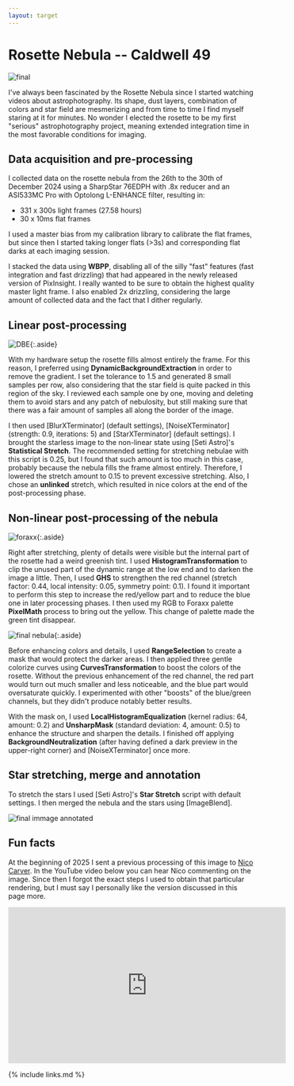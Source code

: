 ```yaml
---
layout: target
---
```


# Rosette Nebula -- Caldwell 49

![final](final.png)

I've always been fascinated by the Rosette Nebula since I started watching
videos about astrophotography. Its shape, dust layers, combination of colors and
star field are mesmerizing and from time to time I find myself staring at it for
minutes. No wonder I elected the rosette to be my first "serious"
astrophotography project, meaning extended integration time in the most
favorable conditions for imaging.

## Data acquisition and pre-processing

I collected data on the rosette nebula from the 26th to the 30th of December
2024 using a SharpStar 76EDPH with .8x reducer and an ASI533MC Pro with Optolong
L-ENHANCE filter, resulting in:

* 331 x 300s light frames (27.58 hours)
* 30 x 10ms flat frames

I used a master bias from my calibration library to calibrate the flat frames,
but since then I started taking longer flats (>3s) and corresponding flat darks
at each imaging session.

I stacked the data using **WBPP**, disabling all of the silly "fast" features
(fast integration and fast drizzling) that had appeared in the newly released
version of PixInsight. I really wanted to be sure to obtain the highest quality
master light frame. I also enabled 2x drizzling, considering the large amount of
collected data and the fact that I dither regularly.

## Linear post-processing

![DBE](dbe.png){:.aside}

With my hardware setup the rosette fills almost entirely the frame. For this
reason, I preferred using **DynamicBackgroundExtraction** in order to remove the
gradient. I set the tolerance to 1.5 and generated 8 small samples per row, also
considering that the star field is quite packed in this region of the sky. I
reviewed each sample one by one, moving and deleting them to avoid stars and any
patch of nebulosity, but still making sure that there was a fair amount of
samples all along the border of the image.

I then used [BlurXTerminator] (default settings), [NoiseXTerminator] (strength:
0.9, iterations:
5) and [StarXTerminator] (default settings). I brought the starless image to the
non-linear state using [Seti Astro]'s **Statistical Stretch**. The recommended
setting for stretching nebulae with this script is 0.25, but I found that such
amount is too much in this case, probably because the nebula fills the frame
almost entirely. Therefore, I lowered the stretch amount to 0.15 to prevent
excessive stretching. Also, I chose an **unlinked** stretch, which resulted in
nice colors at the end of the post-processing phase.

## Non-linear post-processing of the nebula

![foraxx](foraxx.png){:.aside}

Right after stretching, plenty of details were visible but the internal part of
the rosette had a weird greenish tint. I used **HistogramTransformation** to
clip the unused part of the dynamic range at the low end and to darken the image
a little. Then, I used **GHS** to strengthen the red channel (stretch factor:
0.44, local intensity: 0.05, symmetry point: 0.1). I found it important to
perform this step to increase the red/yellow part and to reduce the blue one in
later processing phases. I then used my RGB to Foraxx palette **PixelMath**
process to bring out the yellow. This change of palette made the green tint
disappear.

![final nebula](final_nebula.png){:.aside}

Before enhancing colors and details, I used **RangeSelection** to create a mask
that would protect the darker areas. I then applied three gentle colorize curves
using **CurvesTransformation** to boost the colors of the rosette. Without the
previous enhancement of the red channel, the red part would turn out much
smaller and less noticeable, and the blue part would oversaturate quickly. I
experimented with other "boosts" of the blue/green channels, but they didn't
produce notably better results.

With the mask on, I used **LocalHistogramEqualization** (kernel radius: 64,
amount: 0.2) and **UnsharpMask** (standard deviation: 4, amount: 0.5) to enhance
the structure and sharpen the details. I finished off applying
**BackgroundNeutralization** (after having defined a dark preview in the
upper-right corner) and [NoiseXTerminator] once more.

## Star stretching, merge and annotation

To stretch the stars I used [Seti Astro]'s **Star Stretch** script with default
settings. I then merged the nebula and the stars using [ImageBlend].

![final immage annotated](final_annotated.png)

## Fun facts

At the beginning of 2025 I sent a previous processing of this image to [Nico
Carver](https://www.nebulaphotos.com/). In the YouTube video below you can hear
Nico commenting on the image. Since then I forgot the exact steps I used to
obtain that particular rendering, but I must say I personally like the version
discussed in this page more.

<center>
<iframe class="aside" width="560" height="315" src="https://www.youtube.com/embed/0zIyk7q5ivs?si=cs_5MTuC8OQ50muz&amp;start=4399" title="YouTube video player" frameborder="0" allow="accelerometer; autoplay; clipboard-write; encrypted-media; gyroscope; picture-in-picture; web-share" referrerpolicy="strict-origin-when-cross-origin" allowfullscreen></iframe>
</center>

{% include links.md %}
